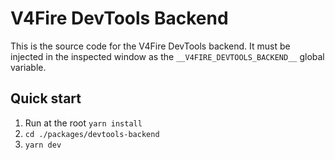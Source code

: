 # V4Fire DevTools Backend

This is the source code for the V4Fire DevTools backend.
It must be injected in the inspected window as the `__V4FIRE_DEVTOOLS_BACKEND__` global variable.

## Quick start

1. Run at the root `yarn install`
2. `cd ./packages/devtools-backend`
3. `yarn dev`
